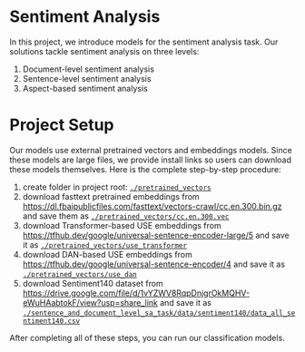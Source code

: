 # Sentiment Analysis
In this project, we introduce models for the sentiment analysis task. Our solutions tackle sentiment analysis on three levels:
1. Document-level sentiment analysis
2. Sentence-level sentiment analysis
3. Aspect-based sentiment analysis

# Project Setup
Our models use external pretrained vectors and embeddings models. Since these models are large files, we provide install links so users can download these models themselves.
Here is the complete step-by-step procedure:
1. create folder in project root: [`./pretrained_vectors`](./pretrained_vectors)
2. download fasttext pretrained embeddings from https://dl.fbaipublicfiles.com/fasttext/vectors-crawl/cc.en.300.bin.gz and save them as [`./pretrained_vectors/cc.en.300.vec`](./pretrained_vectors/cc.en.300.vec)
3. download Transformer-based USE embeddings from https://tfhub.dev/google/universal-sentence-encoder-large/5 and save it as [`./pretrained_vectors/use_transformer`](./pretrained_vectors/use_transformer) 
4. download DAN-based USE embeddings from https://tfhub.dev/google/universal-sentence-encoder/4 and save it as [`./pretrained_vectors/use_dan`](./pretrained_vectors/use_dan)
5. download Sentiment140 dataset from https://drive.google.com/file/d/1vYZWV8RqpDnjgrOkMQHV-eWuHAabtokF/view?usp=share_link and save it as [`./sentence_and_document_level_sa_task/data/sentiment140/data_all_sentiment140.csv`](./sentence_and_document_level_sa_task/data/sentiment140/data_all_sentiment140.csv)

After completing all of these steps, you can run our classification models.